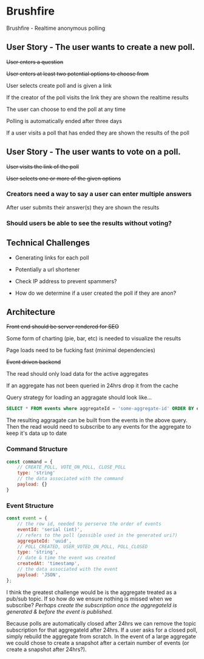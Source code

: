 # Brushfire

Brushfire - Realtime anonymous polling

## User Story - The user wants to create a new poll.

~~User enters a question~~

~~User enters at least two potential options to choose from~~

User selects create poll and is given a link

If the creator of the poll visits the link they are shown the realtime results

The user can choose to end the poll at any time

Polling is automatically ended after three days

If a user visits a poll that has ended they are shown the results of the poll

## User Story - The user wants to vote on a poll.

~~User visits the link of the poll~~

~~User selects one or more of the given options~~

### Creators need a way to say a user can enter multiple answers

After user submits their answer(s) they are shown the results

### Should users be able to see the results without voting?

## Technical Challenges

* Generating links for each poll

* Potentially a url shortener

* Check IP address to prevent spammers?

* How do we determine if a user created the poll if they are anon?

## Architecture

~~Front end should be server rendered for SEO~~

Some form of charting (pie, bar, etc) is needed to visualize the results

Page loads need to be fucking fast (minimal dependencies)

~~Event driven backend~~

The read should only load data for the active aggregates

If an aggregate has not been queried in 24hrs drop it from the cache

Query strategy for loading an aggragate should look like...

```sql
SELECT * FROM events where aggregateId = 'some-aggregate-id' ORDER BY eventId
```

The resulting aggragate can be built from the events in the above query. Then the read would need to subscribe to any events for the aggregate to keep it's data up to date

### Command Structure

```javascript
const command = {
	// CREATE_POLL, VOTE_ON_POLL, CLOSE_POLL
	type: 'string'
	// the data associated with the command
	payload: {}
}
```

### Event Structure

```javascript
const event = {
	// the row id, needed to perserve the order of events
	eventId: 'serial (int)',
	// refers to the poll (possible used in the generated uri?)
	aggregateId: 'uuid',
	// POLL_CREATED, USER_VOTED_ON_POLL, POLL_CLOSED
	type: 'string',
	// date & time the event was created
	createdAt: 'timestamp',
	// the data associated with the event
	payload: 'JSON',
};
```

I think the greatest challenge would be is the aggregate treated as a pub/sub topic. If so how do we ensure nothing is missed when we subscribe? _Perhaps create the subscription once the aggregateId is generated & before the event is published._

Because polls are automatically closed after 24hrs we can remove the topic subscription for that aggregateId after 24hrs. If a user asks for a closed poll, simply rebuild the aggregate from scratch. In the event of a large aggregate we could chose to create a snapshot after a certain number of events (or create a snapshot after 24hrs?).
